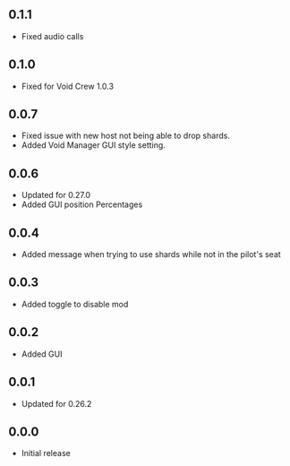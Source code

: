 ## 0.1.1
- Fixed audio calls

## 0.1.0
- Fixed for Void Crew 1.0.3

## 0.0.7
- Fixed issue with new host not being able to drop shards.
- Added Void Manager GUI style setting.

## 0.0.6
- Updated for 0.27.0
- Added GUI position Percentages

## 0.0.4
- Added message when trying to use shards while not in the pilot's seat

## 0.0.3
- Added toggle to disable mod

## 0.0.2
- Added GUI

## 0.0.1
- Updated for 0.26.2

## 0.0.0
- Initial release